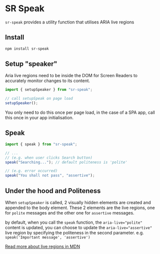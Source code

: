 # SR Speak

`sr-speak` provides a utility function that utilises ARIA live regions

## Install

```bash
npm install sr-speak
```

## Setup "speaker"

Aria live regions need to be inside the DOM for Screen Readers to accurately monitor changes to its content.

```js
import { setupSpeaker } from "sr-speak";

// call setupSpeak on page load
setupSpeaker();
```

You only need to do this once per page load, in the case of a SPA app, call this once in your app initialisation.

## Speak

```js
import { speak } from "sr-speak";

// ...
// (e.g. when user clicks Search button)
speak("Searching..."); // default politeness is 'polite'

// (e.g. error occurred)
speak("You shall not pass", "assertive");
```

## Under the hood and Politeness

When `setupSpeaker` is called, 2 visually hidden elements are created and appended to the body element. These 2 elements are the live regions, one for `polite` messages and the other one for `assertive` messages.

by default, when you call the `speak` function, the `aria-live="polite"` content is updated, you can choose to update the `aria-live="assertive"` live region by specifying the politeness in the second parameter. e.g. `speak('Important message', 'assertive')`

[Read more about live regions in MDN](https://developer.mozilla.org/en-US/docs/Web/Accessibility/ARIA/ARIA_Live_Regions#live_regions)

